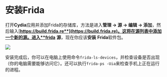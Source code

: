 # 安装Frida

打开**Cydia**应用并添加Frida的存储库，方法是进入**管理 -> 源 -> 编辑 -> 添加**，然后输入[**https://build.frida.re**](https://build.frida.re)。这将在源列表中添加一个新的源。进入**frida** **源**，现在你应该**安装** **Frida**软件包。

![](https://miro.medium.com/max/614/0\*qSD26kBtgt\_UIZk1.png)

安装完成后，你可以在电脑上使用命令`frida-ls-devices`，并检查设备是否出现（你的电脑需要能够访问它）。还可以执行`frida-ps -Uia`来检查手机上正在运行的进程。
